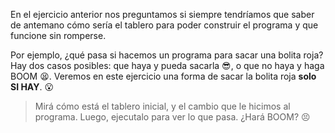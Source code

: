 <gs-toolbox toolbox-url="https://raw.githubusercontent.com/MumukiProject/mumuki-guia-gobstones-alternativa-kids/master/assets/toolbox.xml">
</gs-toolbox>

En el ejercicio anterior nos preguntamos si siempre tendríamos que saber de antemano cómo sería el tablero para poder construir el programa y que funcione sin romperse. 

Por ejemplo, ¿qué pasa si hacemos un programa para sacar una bolita roja? Hay dos casos posibles: que haya y pueda sacarla :sunglasses:, o que no haya y haga BOOM :tired_face:. Veremos en este ejercicio una forma de sacar la bolita roja **solo SI HAY**. :open_mouth:

> Mirá cómo está el tablero inicial, y el cambio que le hicimos al programa. Luego, ejecutalo para ver lo que pasa. ¿Hará BOOM? :persevere:

